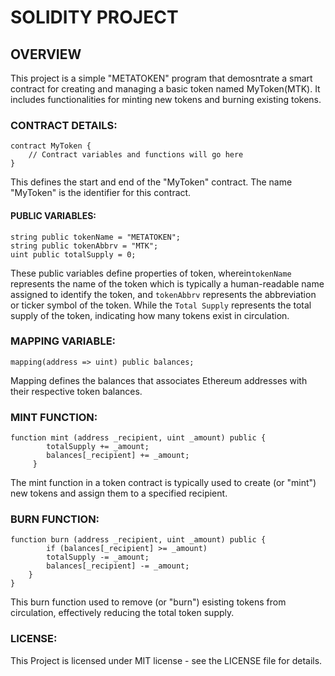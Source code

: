 # SOLIDITY PROJECT
## OVERVIEW
This project is a simple "METATOKEN" program that demosntrate a smart contract for creating and managing a basic token named MyToken(MTK). It includes functionalities for minting new tokens and burning existing tokens.

### CONTRACT DETAILS:
```solidity
contract MyToken {
    // Contract variables and functions will go here
}
```
This defines the start and end of the "MyToken" contract. The name "MyToken" is the identifier for this contract.

#### PUBLIC VARIABLES:
```solidity
string public tokenName = "METATOKEN";
string public tokenAbbrv = "MTK";
uint public totalSupply = 0;
```
These public variables define properties of token, wherein`tokenName` represents the name of the token which is typically a human-readable name assigned to identify the token, and `tokenAbbrv` represents the abbreviation or ticker symbol of the token. While the `Total Supply` represents the total supply of the token, indicating how many tokens exist in circulation.

### MAPPING VARIABLE:
```
mapping(address => uint) public balances;
```
Mapping defines the balances that associates Ethereum addresses with their respective token balances.

### MINT FUNCTION:
```solidity
function mint (address _recipient, uint _amount) public {
        totalSupply += _amount;  
        balances[_recipient] += _amount; 
     }
```
The mint function in a token contract is typically used to create (or "mint") new tokens and assign them to a specified recipient.

### BURN FUNCTION:
```solidity
function burn (address _recipient, uint _amount) public {
        if (balances[_recipient] >= _amount)
        totalSupply -= _amount; 
        balances[_recipient] -= _amount;  
    }
}
```
This burn function used to remove (or "burn") esisting tokens from circulation, effectively reducing the total token supply.

### LICENSE:
This Project is licensed under MIT license - see the LICENSE file for details.
